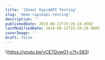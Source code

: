 ```yaml
---
title: '[Demo] RapidAPI Testing'
slug: 'demo-rapidapi-testing'
description: ''
publishedDate: 2019-08-22T15:20:28.000Z
lastModifiedDate: 2019-08-22T15:20:28.000Z
coverImage: ''
draft: false
---
```


!(https://youtu.be/yCE7QvwG1-c?t=583)
